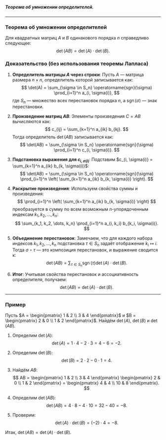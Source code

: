 ##### Теорема об умножении определителей.
---
### Теорема об умножении определителей
Для квадратных матриц $A$ и $B$ одинакового порядка $n$ справедливо следующее:
$$
\det(AB) = \det(A) \cdot \det(B).
$$

### Доказательство (без использования теоремы Лапласа)

1. **Определитель матрицы $A$ через строки**: Пусть $A$ — матрица размера $n \times n$, определитель которой записывается как:
   $$
   \det(A) = \sum_{\sigma \in S_n} \operatorname{sgn}(\sigma) \prod_{i=1}^n a_{i, \sigma(i)},
   $$
   где $S_n$ — множество всех перестановок порядка $n$, а $\operatorname{sgn}(\sigma)$ — знак перестановки.

2. **Произведение матриц $AB$**: Элементы произведения $C = AB$ вычисляются как:
   $$
   c_{ij} = \sum_{k=1}^n a_{ik} b_{kj}.
   $$
   Тогда определитель $\det(AB)$ записывается как:
   $$
   \det(AB) = \sum_{\sigma \in S_n} \operatorname{sgn}(\sigma) \prod_{i=1}^n c_{i, \sigma(i)}.
   $$

3. **Подстановка выражения для $c_{i, \sigma(i)}$**: Подставим $c_{i, \sigma(i)} = \sum_{k=1}^n a_{ik} b_{k, \sigma(i)}$:
   $$
   \det(AB) = \sum_{\sigma \in S_n} \operatorname{sgn}(\sigma) \prod_{i=1}^n \left( \sum_{k=1}^n a_{ik} b_{k, \sigma(i)} \right).
   $$

4. **Раскрытие произведения**: Используем свойства суммы и произведения:
   $$
   \prod_{i=1}^n \left( \sum_{k=1}^n a_{ik} b_{k, \sigma(i)} \right)
   $$
   преобразуется в сумму по всем возможным $n$-упорядоченным индексам $k_1, k_2, \dots, k_n$:
   $$
   \sum_{k_1, k_2, \dots, k_n} \prod_{i=1}^n a_{i, k_i} b_{k_i, \sigma(i)}.
   $$

5. **Объединение перестановок**: Замечаем, что для каждого набора индексов $k_1, k_2, \dots, k_n$ подстановка $\tau \in S_n$ задаёт отображение $k_i \mapsto i$. Тогда $\sigma \circ \tau$ — это композиция перестановок, и выражение сводится к:
   $$
   \det(AB) = \sum_{\tau \in S_n} \operatorname{sgn}(\tau) \det(A) \cdot \det(B).
   $$

6. **Итог**: Учитывая свойства перестановок и ассоциативность определителя, получаем:
   $$
   \det(AB) = \det(A) \cdot \det(B).
   $$

---

### Пример

Пусть $A = \begin{pmatrix} 1 & 2 \\ 3 & 4 \end{pmatrix}$ и $B = \begin{pmatrix} 2 & 0 \\ 1 & 2 \end{pmatrix}$. Найдём $\det(A)$, $\det(B)$ и $\det(AB)$.

1. Определим $\det(A)$:
   $$
   \det(A) = 1 \cdot 4 - 2 \cdot 3 = 4 - 6 = -2.
   $$

2. Определим $\det(B)$:
   $$
   \det(B) = 2 \cdot 2 - 0 \cdot 1 = 4.
   $$

3. Найдём $AB$:
   $$
   AB = \begin{pmatrix} 1 & 2 \\ 3 & 4 \end{pmatrix} \begin{pmatrix} 2 & 0 \\ 1 & 2 \end{pmatrix} = \begin{pmatrix} 4 & 4 \\ 10 & 8 \end{pmatrix}.
   $$

4. Определим $\det(AB)$:
   $$
   \det(AB) = 4 \cdot 8 - 4 \cdot 10 = 32 - 40 = -8.
   $$

5. Проверим:
   $$
   \det(A) \cdot \det(B) = (-2) \cdot 4 = -8.
   $$

Итак, $\det(AB) = \det(A) \cdot \det(B)$.
